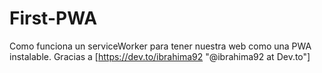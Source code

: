# First-PWA
Como funciona un serviceWorker para tener nuestra web como una PWA instalable.
Gracias a [https://dev.to/ibrahima92 "@ibrahima92 at Dev.to"]
